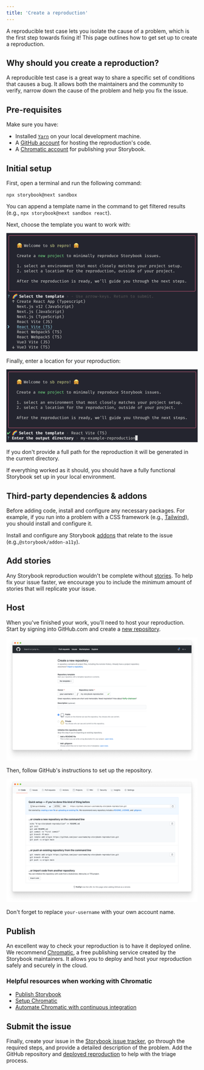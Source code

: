 ```yaml
---
title: 'Create a reproduction'
---
```


A reproducible test case lets you isolate the cause of a problem, which is the first step towards fixing it! This page outlines how to get set up to create a reproduction.

## Why should you create a reproduction?

A reproducible test case is a great way to share a specific set of conditions that causes a bug. It allows both the maintainers and the community to verify, narrow down the cause of the problem and help you fix the issue.

## Pre-requisites

Make sure you have:

- Installed [`Yarn`](https://yarnpkg.com/) on your local development machine.
- A [GitHub account](https://github.com/signup) for hosting the reproduction's code.
- A [Chromatic account](https://www.chromatic.com/start/?utm_source=storybook_website&utm_medium=link&utm_campaign=storybook) for publishing your Storybook.

## Initial setup

First, open a terminal and run the following command:

```shell
npx storybook@next sandbox
```

<Callout variant="info" icon="💡">

You can append a template name in the command to get filtered results (e.g., `npx storybook@next sandbox react`).

</Callout>

Next, choose the template you want to work with:

![Storybook reproduction generator template](./storybook-reproduction-generator-template.png)

Finally, enter a location for your reproduction:

![Storybook reproduction location](./storybook-reproduction-generator-location.png)

<Callout variant="info" icon="💡">

If you don't provide a full path for the reproduction it will be generated in the current directory.

</Callout>

If everything worked as it should, you should have a fully functional Storybook set up in your local environment.

## Third-party dependencies & addons

Before adding code, install and configure any necessary packages. For example, if you run into a problem with a CSS framework (e.g., [Tailwind](https://tailwindcss.com/)), you should install and configure it.

Install and configure any Storybook [addons](https://storybook.js.org/addons/) that relate to the issue (e.g.,`@storybook/addon-a11y`).

## Add stories

Any Storybook reproduction wouldn't be complete without [stories](../02-writing-stories/index.md). To help fix your issue faster, we encourage you to include the minimum amount of stories that will replicate your issue.

## Host

When you've finished your work, you'll need to host your reproduction. Start by signing into GitHub.com and create a [new repository](https://github.com/new).

![github repository for reproductions](./github-new-repository-reproduction-optimized.png)

Then, follow GitHub's instructions to set up the repository.

![github repository instructions](./github-repository-steps-optimized.png)

<Callout variant="info" icon="💡">

Don't forget to replace `your-username` with your own account name.

</Callout>

## Publish

An excellent way to check your reproduction is to have it deployed online. We recommend [Chromatic](https://www.chromatic.com/?utm_source=storybook_website&utm_medium=link&utm_campaign=storybook), a free publishing service created by the Storybook maintainers. It allows you to deploy and host your reproduction safely and securely in the cloud.

### Helpful resources when working with Chromatic

- [Publish Storybook](../05-sharing/publish-storybook.md)
- [Setup Chromatic](https://www.chromatic.com/docs/setup?utm_source=storybook_website&utm_medium=link&utm_campaign=storybook)
- [Automate Chromatic with continuous integration](https://www.chromatic.com/docs/ci?utm_source=storybook_website&utm_medium=link&utm_campaign=storybook)

## Submit the issue

Finally, create your issue in the [Storybook issue tracker](https://github.com/storybookjs/storybook/issues/new/choose), go through the required steps, and provide a detailed description of the problem. Add the GitHub repository and [deployed reproduction](https://www.chromatic.com/docs/setup?utm_source=storybook_website&utm_medium=link&utm_campaign=storybook#view-published-storybook) to help with the triage process.

